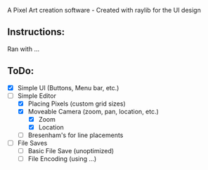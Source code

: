 A Pixel Art creation software
    - Created with raylib for the UI design

## Instructions:
Ran with ...

## ToDo:
- [x] Simple UI (Buttons, Menu bar, etc.)
- [ ] Simple Editor
    - [x] Placing Pixels (custom grid sizes)
    - [x] Moveable Camera (zoom, pan, location, etc.)
        - [x] Zoom
        - [x] Location
    - [ ] Bresenham's for line placements
- [ ] File Saves
    - [ ] Basic File Save (unoptimized)
    - [ ] File Encoding (using ...)